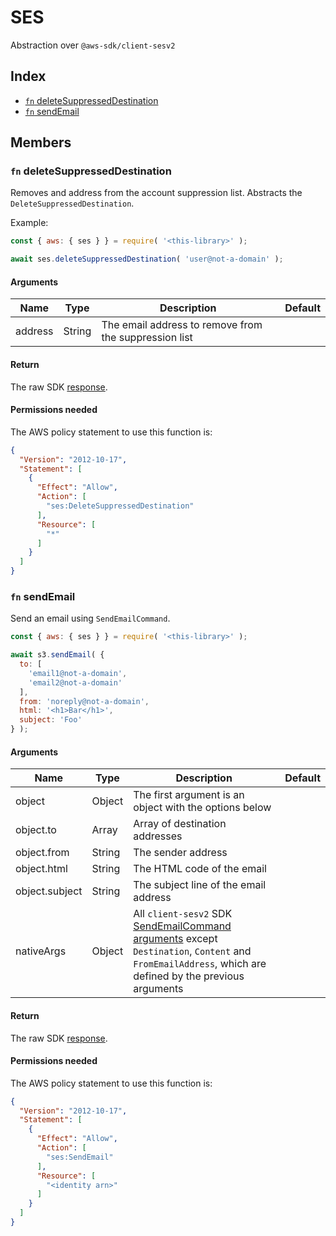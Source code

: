 # SES

Abstraction over `@aws-sdk/client-sesv2`

## Index
- [`fn` deleteSuppressedDestination](#fn-deletesuppresseddestination)
- [`fn` sendEmail](#fn-sendemail)

## Members

### `fn` deleteSuppressedDestination

Removes and address from the account suppression list. Abstracts the `DeleteSuppressedDestination`.

Example:
```js
const { aws: { ses } } = require( '<this-library>' );

await ses.deleteSuppressedDestination( 'user@not-a-domain' );
```

#### Arguments

|Name|Type|Description|Default|
|---|---|---|---|
|address|String|The email address to remove from the suppression list||

#### Return

The raw SDK [response](#https://docs.aws.amazon.com/AWSJavaScriptSDK/v3/latest/Package/-aws-sdk-client-sesv2/Interface/DeleteSuppressedDestinationCommandOutput/).

#### Permissions needed

The AWS policy statement to use this function is:

```json
{
  "Version": "2012-10-17",
  "Statement": [
    {
      "Effect": "Allow",
      "Action": [
        "ses:DeleteSuppressedDestination"
      ],
      "Resource": [
        "*"
      ]
    }
  ]
}
```

### `fn` sendEmail

Send an email using `SendEmailCommand`.

```js
const { aws: { ses } } = require( '<this-library>' );

await s3.sendEmail( {
  to: [
    'email1@not-a-domain',
    'email2@not-a-domain'
  ],
  from: 'noreply@not-a-domain',
  html: '<h1>Bar</h1>',
  subject: 'Foo'
} );
```

#### Arguments

|Name|Type|Description|Default|
|---|---|---|---|
|object|Object|The first argument is an object with the options below||
|object.to|Array<String>|Array of destination addresses||
|object.from|String|The sender address||
|object.html|String|The HTML code of the email||
|object.subject|String|The subject line of the email address||
|nativeArgs|Object|All `client-sesv2` SDK [SendEmailCommand arguments](#https://docs.aws.amazon.com/AWSJavaScriptSDK/v3/latest/Package/-aws-sdk-client-sesv2/Class/SendEmailCommand/) except `Destination`, `Content` and `FromEmailAddress`, which are defined by the previous arguments||

#### Return

The raw SDK [response](#https://docs.aws.amazon.com/AWSJavaScriptSDK/v3/latest/Package/-aws-sdk-client-sesv2/Interface/SendEmailCommandOutput/).

#### Permissions needed

The AWS policy statement to use this function is:

```json
{
  "Version": "2012-10-17",
  "Statement": [
    {
      "Effect": "Allow",
      "Action": [
        "ses:SendEmail"
      ],
      "Resource": [
        "<identity arn>"
      ]
    }
  ]
}
```
